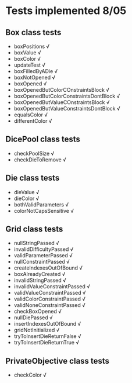 ﻿# Tests implemented 8/05


## **Box** class tests

* boxPositions 				√
* boxValue				√
* boxColor				√
* updateTest				√
* boxFilledByADie			√
* boxNotOpened				√
* boxOpened				√
* boxOpenedButColorCOnstraintsBlock	√
* boxOpenedButColorConstraintsDontBlock	√
* boxOpenedButValueCOnstraintsBlock	√
* boxOpenedButValueConstraintsDontBlock	√
* equalsColor				√
* differentColor			√

## **DicePool** class tests

* checkPoolSize				√
* checkDieToRemove			√

## **Die** class tests

* dieValue				√
* dieColor				√
* bothValidParameters			√
* colorNotCapsSensitive			√

## **Grid** class tests

* nullStringPassed			√
* invalidDifficultyPassed		√
* validParameterPassed			√
* nullConstraintPassed			√
* createIndexesOutOfBound               √
* boxAlreadyCreated                     √
* invalidStringPassed                   √
* invalidValueConstraintPassed          √
* validValueConstraintPassed            √
* validColorConstraintPassed            √
* validNoneConstraintPassed             √
* checkBoxOpened                        √
* nullDiePassed                         √
* insertIndexesOutOfBound               √
* gridNotInitialized                    √
* tryToInsertDieReturnFalse             √
* tryToInsertDieReturnTrue              √

## **PrivateObjective** class tests

* checkColor				√
